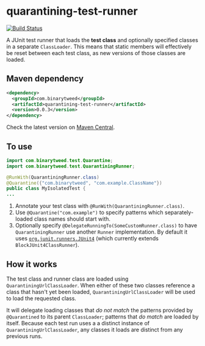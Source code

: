 # quarantining-test-runner

[![Build Status](https://travis-ci.org/BinaryTweed/quarantining-test-runner.svg)](https://travis-ci.org/BinaryTweed/quarantining-test-runner)

A JUnit test runner that loads the <strong>test class</strong> and optionally specified classes in a separate `ClassLoader`. This means that static members will effectively be reset between each test class, as new versions of those classes are loaded.

## Maven dependency

```xml
<dependency>
  <groupId>com.binarytweed</groupId>
  <artifactId>quarantining-test-runner</artifactId>
  <version>0.0.3</version>
</dependency>
```

Check the latest version on [Maven Central](http://search.maven.org/#search%7Cga%7C1%7Cg%3A%22com.binarytweed%22%20a%3A%22quarantining-test-runner%22).


## To use

```java
import com.binarytweed.test.Quarantine;
import com.binarytweed.test.QuarantiningRunner;

@RunWith(QuarantiningRunner.class)
@Quarantine({"com.binarytweed", "com.example.ClassName"})
public class MyIsolatedTest {
...
```

1. Annotate your test class with `@RunWith(QuarantiningRunner.class)`.
1. Use `@Quarantine("com.example")` to specify patterns which separately-loaded class names should start with.
1. Optionally specify `@DelegateRunningTo(SomeCustomRunner.class)` to have `QuarantiningRunner` use another `Runner` implementation. By default it uses [`org.junit.runners.JUnit4`](http://junit.sourceforge.net/javadoc/org/junit/runners/JUnit4.html) (which currently extends `BlockJUnit4ClassRunner`).

## How it works

The test class and runner class are loaded using `QuarantiningUrlClassLoader`. When either of these two classes reference a class that hasn't yet been loaded, `QuarantiningUrlClassLoader` will be used to load the requested class. 

It will delegate loading classes that _do not match_ the patterns provided by `@Quarantined` to its parent `ClassLoader`; patterns that _do match_ are loaded by itself. Because each test run uses a a distinct instance of `QuarantiningUrlClassLoader`, any classes it loads are distinct from any previous runs.